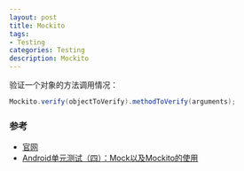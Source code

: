 ```yaml
---
layout: post
title: Mockito
tags:
- Testing
categories: Testing
description: Mockito
---
```



验证一个对象的方法调用情况：

~~~ java
Mockito.verify(objectToVerify).methodToVerify(arguments);
~~~

### 参考

- [官网](https://site.mockito.org/)
- [Android单元测试（四）：Mock以及Mockito的使用](http://chriszou.com/2016/04/29/android-unit-testing-mockito.html)
